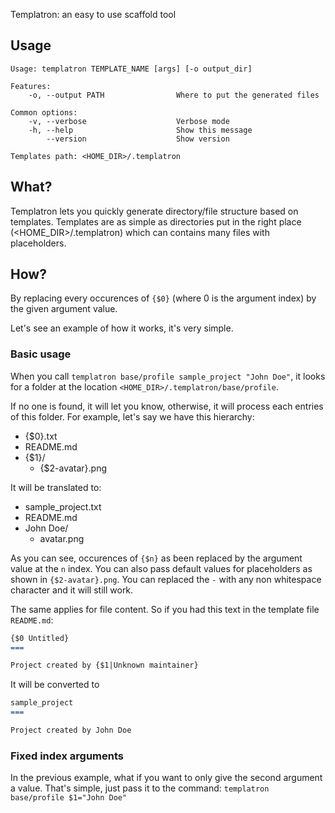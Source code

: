 Templatron: an easy to use scaffold tool

## Usage

```console
Usage: templatron TEMPLATE_NAME [args] [-o output_dir]

Features:
    -o, --output PATH                Where to put the generated files

Common options:
    -v, --verbose                    Verbose mode
    -h, --help                       Show this message
        --version                    Show version

Templates path: <HOME_DIR>/.templatron
```

## What?

Templatron lets you quickly generate directory/file structure based on templates. Templates are as simple as directories put in the right place (<HOME_DIR>/.templatron) which can contains many files with placeholders.

## How?

By replacing every occurences of `{$0}` (where 0 is the argument index) by the given argument value.

Let's see an example of how it works, it's very simple.

### Basic usage

When you call `templatron base/profile sample_project "John Doe"`, it looks for a folder at the location `<HOME_DIR>/.templatron/base/profile`.

If no one is found, it will let you know, otherwise, it will process each entries of this folder. For example, let's say we have this hierarchy:

- {$0}.txt
- README.md
- {$1}/
  - {$2-avatar}.png

It will be translated to:

- sample_project.txt
- README.md
- John Doe/
  - avatar.png

As you can see, occurences of `{$n}` as been replaced by the argument value at the `n` index. You can also pass default values for placeholders as shown in  `{$2-avatar}.png`. You can replaced the `-` with any non whitespace character and it will still work.

The same applies for file content. So if you had this text in the template file `README.md`:

```markdown
{$0 Untitled}
===

Project created by {$1|Unknown maintainer}
```

It will be converted to

```markdown
sample_project
===

Project created by John Doe
```

### Fixed index arguments

In the previous example, what if you want to only give the second argument a value. That's simple, just pass it to the command: `templatron base/profile $1="John Doe"`